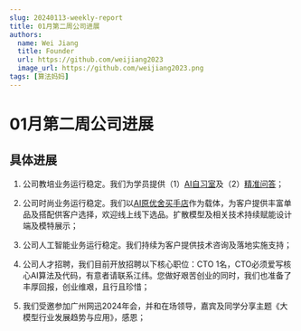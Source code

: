 ```yaml
---
slug: 20240113-weekly-report
title: 01月第二周公司进展
authors:
  name: Wei Jiang
  title: Founder
  url: https://github.com/weijiang2023
  image_url: https://github.com/weijiang2023.png
tags: [算法妈妈]
---
```


# 01月第二周公司进展
## 具体进展

1. 公司教培业务运行稳定。我们为学员提供（1）[AI自习室](https://www.algmon.com/docs/space.for.education)及（2）[精准问答](https://www.algmon.com/docs/precise-ir/intro)；

2. 公司时尚业务运行稳定。我们以[AI原优舍买手店](https://www.algmon.com/docs/space.for.fashion)作为载体，为客户提供丰富单品及搭配供客户选择，欢迎线上线下选品。扩散模型及相关技术持续赋能设计端及模特展示；

3. 公司人工智能业务运行稳定。我们持续为客户提供技术咨询及落地实施支持；

4. 公司人才招聘，我们目前开放招聘以下核心职位：CTO 1名，CTO必须爱写核心AI算法及代码，有意者请联系江纬。您做好艰苦创业的同时，我们也准备了丰厚回报，创业维艰，且行且珍惜；

5. 我们受邀参加广州网迅2024年会，并和在场领导，嘉宾及同学分享主题《大模型行业发展趋势与应用》，感恩；